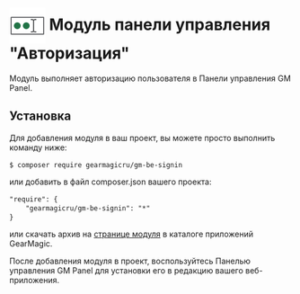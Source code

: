 # <img src="https://raw.githubusercontent.com/gearmagicru/gm-be-signin/refs/heads/master/assets/images/icon.svg" width="64px" height="64px" align="absmiddle"> Модуль панели управления "Авторизация"

Модуль выполняет авторизацию пользователя в Панели управления GM Panel.

## Установка

Для добавления модуля в ваш проект, вы можете просто выполнить команду ниже:

```
$ composer require gearmagicru/gm-be-signin
```

или добавить в файл composer.json вашего проекта:
```
"require": {
    "gearmagicru/gm-be-signin": "*"
}
```
или скачать архив на [странице модуля](https://apps.gearmagic.ru/component/gm-be-signin) в каталоге приложений GearMagic.

После добавления модуля в проект, воспользуйтесь Панелью управления GM Panel для установки его в редакцию вашего веб-приложения.

